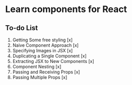 # Learn components for React

## To-do List

1. Getting Some free styling [x]
2. Naive Component Approach [x]
3. Specifying Images in JSX [x]
4. Duplicating a Single Component [x]
5. Extracting JSX to New Components [x]
6. Component Nesting [x]
7. Passing and Receiving Props [x]
8. Passing Multiple Props [x]
